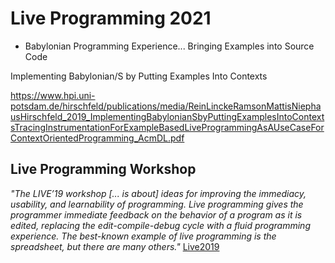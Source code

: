 # Live Programming 2021 

- Babylonian Programming Experience... Bringing Examples into Source Code

Implementing Babylonian/S by Putting Examples Into Contexts

https://www.hpi.uni-potsdam.de/hirschfeld/publications/media/ReinLinckeRamsonMattisNiephausHirschfeld_2019_ImplementingBabylonianSbyPuttingExamplesIntoContextsTracingInstrumentationForExampleBasedLiveProgrammingAsAUseCaseForContextOrientedProgramming_AcmDL.pdf


## Live Programming Workshop

*"The LIVE’19 workshop [... is about]  ideas for improving the immediacy, usability, and learnability of programming. Live programming gives the programmer immediate feedback on the behavior of a program as it is edited, replacing the edit-compile-debug cycle with a fluid programming experience. The best-known example of live programming is the spreadsheet, but there are many others."* [Live2019](https://2019.splashcon.org/home/live-2019)
